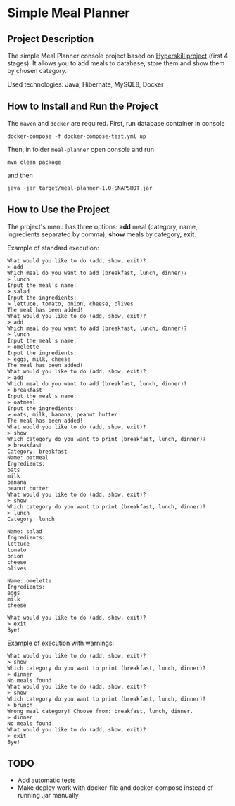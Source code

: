 # Simple Meal Planner
## Project Description
The simple Meal Planner console project based on [Hyperskill project](https://hyperskill.org/projects/318?track=12) (first 4 stages). It allows you to add meals to database, store them and show them by chosen category. 

Used technologies: Java, Hibernate, MySQL8, Docker
## How to Install and Run the Project
The `maven` and `docker` are required. First, run database container in console
```
docker-compose -f docker-compose-test.yml up
```
Then, in folder `meal-planner` open console and run
```
mvn clean package
```
and then
```
java -jar target/meal-planner-1.0-SNAPSHOT.jar
```

## How to Use the Project
The project's menu has three options: **add** meal (category, name, ingredients separated by comma), **show** meals by category, **exit**. 

Example of standard execution:
```
What would you like to do (add, show, exit)?
> add
Which meal do you want to add (breakfast, lunch, dinner)?
> lunch
Input the meal's name:
> salad
Input the ingredients:
> lettuce, tomato, onion, cheese, olives
The meal has been added!
What would you like to do (add, show, exit)?
> add
Which meal do you want to add (breakfast, lunch, dinner)?
> lunch
Input the meal's name:
> omelette
Input the ingredients:
> eggs, milk, cheese
The meal has been added!
What would you like to do (add, show, exit)?
> add
Which meal do you want to add (breakfast, lunch, dinner)?
> breakfast
Input the meal's name:
> oatmeal
Input the ingredients:
> oats, milk, banana, peanut butter
The meal has been added!
What would you like to do (add, show, exit)?
> show
Which category do you want to print (breakfast, lunch, dinner)?
> breakfast
Category: breakfast
Name: oatmeal
Ingredients:
oats
milk
banana
peanut butter
What would you like to do (add, show, exit)?
> show
Which category do you want to print (breakfast, lunch, dinner)?
> lunch
Category: lunch

Name: salad
Ingredients:
lettuce
tomato
onion
cheese
olives

Name: omelette
Ingredients:
eggs
milk
cheese

What would you like to do (add, show, exit)?
> exit
Bye!
```
Example of execution with warnings:
```
What would you like to do (add, show, exit)?
> show
Which category do you want to print (breakfast, lunch, dinner)?
> dinner
No meals found.
What would you like to do (add, show, exit)?
> show
Which category do you want to print (breakfast, lunch, dinner)?
> brunch
Wrong meal category! Choose from: breakfast, lunch, dinner.
> dinner
No meals found.
What would you like to do (add, show, exit)?
> exit
Bye!
```
## TODO
* Add automatic tests
* Make deploy work with docker-file and docker-compose instead of running .jar manually 
